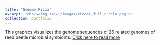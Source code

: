 ```yaml
---
title: "Genome Pizza"
excerpt: "<br/><img src='/images/circos_full_circle.png'>"
collection: portfolio
---
```

This graphics visualizes the genome sequences of 26 related genomes of reed beetle microbial symbionts. [Click here to read more](https://euba.github.io/publication/2020-06-01-paper-title-number-1)